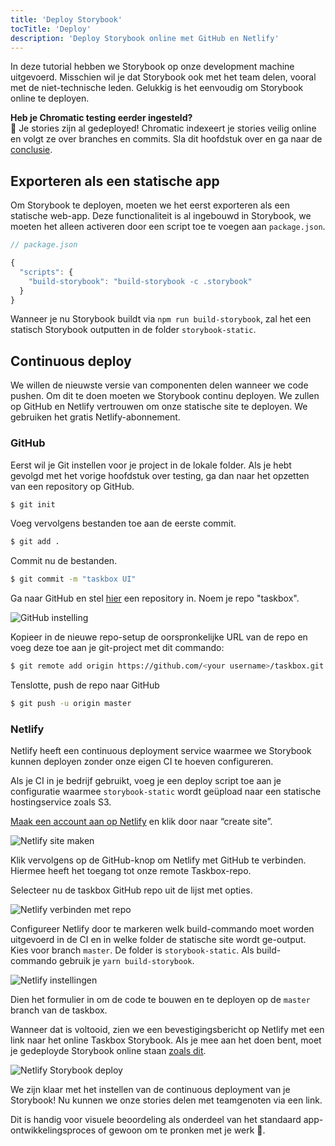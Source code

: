 ```yaml
---
title: 'Deploy Storybook'
tocTitle: 'Deploy'
description: 'Deploy Storybook online met GitHub en Netlify'
---
```


In deze tutorial hebben we Storybook op onze development machine uitgevoerd. Misschien wil je dat Storybook ook met het team delen, vooral met de niet-technische leden. Gelukkig is het eenvoudig om Storybook online te deployen.

<div class="aside">
<strong>Heb je Chromatic testing eerder ingesteld?</strong>
<br/>
🎉 Je stories zijn al gedeployed! Chromatic indexeert je stories veilig online en volgt ze over branches en commits. Sla dit hoofdstuk over en ga naar de <a href="/react/en/conclusion">conclusie</a>.
</div>

## Exporteren als een statische app

Om Storybook te deployen, moeten we het eerst exporteren als een statische web-app. Deze functionaliteit is al ingebouwd in Storybook, we moeten het alleen activeren door een script toe te voegen aan `package.json`.

```javascript
// package.json

{
  "scripts": {
    "build-storybook": "build-storybook -c .storybook"
  }
}
```

Wanneer je nu Storybook buildt via `npm run build-storybook`, zal het een statisch Storybook outputten in de folder `storybook-static`.

## Continuous deploy

We willen de nieuwste versie van componenten delen wanneer we code pushen. Om dit te doen moeten we Storybook continu deployen. We zullen op GitHub en Netlify vertrouwen om onze statische site te deployen. We gebruiken het gratis Netlify-abonnement.

### GitHub

Eerst wil je Git instellen voor je project in de lokale folder. Als je hebt gevolgd met het vorige hoofdstuk over testing, ga dan naar het opzetten van een repository op GitHub.

```bash
$ git init
```

Voeg vervolgens bestanden toe aan de eerste commit.

```bash
$ git add .
```

Commit nu de bestanden.

```bash
$ git commit -m "taskbox UI"
```

Ga naar GitHub en stel [hier](https://github.com/new) een repository in. Noem je repo "taskbox".

![GitHub instelling](/intro-to-storybook/github-create-taskbox.png)

Kopieer in de nieuwe repo-setup de oorspronkelijke URL van de repo en voeg deze toe aan je git-project met dit commando:

```bash
$ git remote add origin https://github.com/<your username>/taskbox.git
```

Tenslotte, push de repo naar GitHub

```bash
$ git push -u origin master
```

### Netlify

Netlify heeft een continuous deployment service waarmee we Storybook kunnen deployen zonder onze eigen CI te hoeven configureren.

<div class="aside">
Als je CI in je bedrijf gebruikt, voeg je een deploy script toe aan je configuratie waarmee <code>storybook-static</code> wordt geüpload naar een statische hostingservice zoals S3.
</div>

[Maak een account aan op Netlify](https://app.netlify.com/start) en klik door naar “create site”.

![Netlify site maken](/intro-to-storybook/netlify-create-site.png)

Klik vervolgens op de GitHub-knop om Netlify met GitHub te verbinden. Hiermee heeft het toegang tot onze remote Taskbox-repo.

Selecteer nu de taskbox GitHub repo uit de lijst met opties.

![Netlify verbinden met repo](/intro-to-storybook/netlify-account-picker.png)

Configureer Netlify door te markeren welk build-commando moet worden uitgevoerd in de CI en in welke folder de statische site wordt ge-output. Kies voor branch `master`. De folder is `storybook-static`. Als build-commando gebruik je `yarn build-storybook`.

![Netlify instellingen](/intro-to-storybook/netlify-settings.png)

Dien het formulier in om de code te bouwen en te deployen op de `master` branch van de taskbox.

Wanneer dat is voltooid, zien we een bevestigingsbericht op Netlify met een link naar het online Taskbox Storybook. Als je mee aan het doen bent, moet je gedeployde Storybook online staan [zoals dit](https://clever-banach-415c03.netlify.com/).

![Netlify Storybook deploy](/intro-to-storybook/netlify-storybook-deploy.png)

We zijn klaar met het instellen van de continuous deployment van je Storybook! Nu kunnen we onze stories delen met teamgenoten via een link.

Dit is handig voor visuele beoordeling als onderdeel van het standaard app-ontwikkelingsproces of gewoon om te pronken met je werk 💅.
